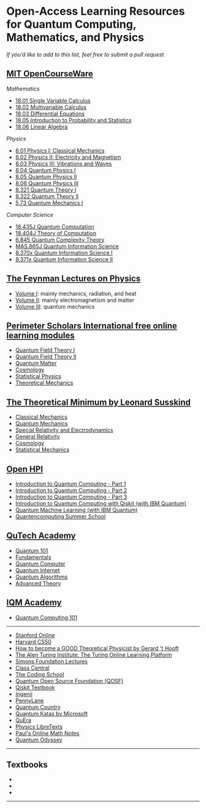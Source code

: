 # Open-Access Learning Resources for Quantum Computing, Mathematics, and Physics

*If you’d like to add to this list, feel free to submit a pull request*

## [MIT OpenCourseWare](https://www.ocw.somaliren.org.so/courses/find-by-topic/#cat=science&subcat=physics&spec=theoreticalphysics)

*Mathematics*

- [18.01 Single Variable Calculus](https://ocw.mit.edu/courses/18-01sc-single-variable-calculus-fall-2010/pages/syllabus/)  
- [18.02 Multivariable Calculus](https://ocw.mit.edu/courses/18-02sc-multivariable-calculus-fall-2010/pages/syllabus/)  
- [18.03 Differential Equations](https://ocw.mit.edu/courses/18-03sc-differential-equations-fall-2011/)
- [18.05 Introduction to Probability and Statistics](https://ocw.mit.edu/courses/18-05-introduction-to-probability-and-statistics-spring-2014/)  
- [18.06 Linear Algebra](https://ocw.mit.edu/courses/18-06sc-linear-algebra-fall-2011/pages/syllabus/)

*Physics*

- [8.01 Physics I: Classical Mechanics](https://ocw.mit.edu/courses/8-01sc-classical-mechanics-fall-2016/pages/syllabus/)  
- [8.02 Physics II: Electricity and Magnetism](https://ocw.mit.edu/courses/8-02-physics-ii-electricity-and-magnetism-spring-2007/pages/syllabus/)  
- [8.03 Physics III: Vibrations and Waves](https://ocw.mit.edu/courses/8-03sc-physics-iii-vibrations-and-waves-fall-2016/pages/syllabus/)  
- [8.04 Quantum Physics I](https://ocw.mit.edu/courses/8-04-quantum-physics-i-spring-2016/pages/syllabus/)  
- [8.05 Quantum Physics II](https://ocw.mit.edu/courses/8-05-quantum-physics-ii-fall-2013/pages/syllabus/)  
- [8.06 Quantum Physics III](https://ocw.mit.edu/courses/8-06-quantum-physics-iii-spring-2018/pages/syllabus/)
- [8.321 Quantum Theory I](https://ocw.mit.edu/courses/8-321-quantum-theory-i-fall-2017/)
- [8.322 Quantum Theory II](https://ocw.mit.edu/courses/8-322-quantum-theory-ii-spring-2003/)
- [5.73 Quantum Mechanics I](https://ocw.mit.edu/courses/5-73-quantum-mechanics-i-fall-2018/)

*Computer Science*

- [18.435J Quantum Computation](https://ocw.mit.edu/courses/18-435j-quantum-computation-fall-2003/)
- [18.404J Theory of Computation](https://ocw.mit.edu/courses/18-404j-theory-of-computation-fall-2020/)
- [6.845 Quantum Complexity Theory](https://ocw.mit.edu/courses/6-845-quantum-complexity-theory-fall-2010/)
- [MAS.865J Quantum Information Science](https://ocw.mit.edu/courses/mas-865j-quantum-information-science-spring-2006/)
- [8.370x Quantum Information Science I](https://ocw.mit.edu/courses/8-370x-quantum-information-science-i-spring-2018/)
- [8.371x Quantum Information Science II](https://ocw.mit.edu/courses/8-371x-quantum-information-science-ii-spring-2018/)

## [The Feynman Lectures on Physics](https://www.feynmanlectures.caltech.edu/)

- [Volume I](https://www.feynmanlectures.caltech.edu/I_toc.html): mainly mechanics, radiation, and heat
- [Volume II](https://www.feynmanlectures.caltech.edu/II_toc.html): mainly electromagnetism and matter
- [Volume III](https://www.feynmanlectures.caltech.edu/III_toc.html): quantum mechanics

## [Perimeter Scholars International free online learning modules](https://perimeterinstitute.ca/online-courses)

- [Quantum Field Theory I](https://psi-online.perimeterinstitute.ca/courses/quantum-field-theory-i-student)
- [Quantum Field Theory II](https://psi-online.perimeterinstitute.ca/courses/quantum-field-theory-ii-student)
- [Quantum Matter](https://psi-online.perimeterinstitute.ca/courses/condensed-matter-iii-student)
- [Cosmology](https://psi-online.perimeterinstitute.ca/courses/cosmology)
- [Statistical Physics](https://psi-online.perimeterinstitute.ca/courses/take/statistical-physics)
- [Theoretical Mechanics](https://psi-online.perimeterinstitute.ca/courses/theoretical-mechanics)

## [The Theoretical Minimum by Leonard Susskind](https://theoreticalminimum.com/about)

- [Classical Mechanics](https://theoreticalminimum.com/courses/classical-mechanics/2011/fall)
- [Quantum Mechanics](https://theoreticalminimum.com/courses/quantum-mechanics/2012/winter)
- [Special Relativity and Electrodynamics](https://theoreticalminimum.com/courses/special-relativity-and-electrodynamics/2012/spring)
- [General Relativity](https://theoreticalminimum.com/courses/general-relativity/2012/fall)
- [Cosmology](https://theoreticalminimum.com/courses/cosmology/2013/winter)
- [Statistical Mechanics](https://theoreticalminimum.com/courses/statistical-mechanics/2013/spring)

## [Open HPI](https://open.hpi.de/courses)

- [Introduction to Quantum Computing - Part 1](https://open.hpi.de/courses/qc-intro-1-2022)
- [Introduction to Quantum Computing - Part 2](https://open.hpi.de/courses/qc-intro-2-2022)
- [Introduction to Quantum Computing - Part 3](https://open.hpi.de/courses/qc-intro-3-2023)
- [Introduction to Quantum Computing with Qiskit (with IBM Quantum)](https://open.hpi.de/courses/qc-qiskit2022)
- [Quantum Machine Learning (with IBM Quantum)](https://open.hpi.de/courses/qc-machineLearning2023)
- [Quantencomputing Summer School](https://open.hpi.de/courses/summerschool2024)

## [QuTech Academy](https://www.qutube.nl/home)

- [Quantum 101](https://www.qutube.nl/courses-10/quantum-101)
- [Fundamentals](https://www.qutube.nl/courses-10/fundamentals-11)
- [Quantum Computer](https://www.qutube.nl/courses-10/quantum-computer-12)
- [Quantum Internet](https://www.qutube.nl/courses-10/quantum-internet-14)
- [Quantum Algorithms](https://www.qutube.nl/courses-10/quantum-algorithms)
- [Advanced Theory](https://www.qutube.nl/courses-10/advanced-theory)

## [IQM Academy](https://www.iqmacademy.com/)

- [Quantum Computing 101](https://academy.meetiqm.com/curriculum/index.html)

---

- [Stanford Online](https://online.stanford.edu/courses/cs101-introduction-computer-science)
- [Harvard CS50](https://pll.harvard.edu/catalog?topics%5B702%5D=702&price%5B1%5D=1&max_price=&start_date=&keywords=&url=)
- [How to become a GOOD Theoretical Physicist by Gerard 't Hooft](https://www.goodtheorist.science/)
- [The Alen Turing Institute: The Turing Online Learning Platform](https://www.turing.ac.uk/courses)
- [Simons Foundation Lectures](https://www.simonsfoundation.org/science/simons-science-series/)
- [Class Central](https://www.classcentral.com/subject/quantum-computing)
- [The Coding School](https://the-cs.org/)
- [Quantum Open Source Foundation (QOSF)](https://qosf.org/)
- [Qiskit Textbook](https://github.com/qiskit-community/qiskit-textbook)
- [Ingenii](https://www.ingenii.io/)
- [PennyLane](https://pennylane.ai/)  
- [Quantum Country](https://quantum.country/)  
- [Quantum Katas by Microsoft](https://github.com/microsoft/QuantumKatas)  
- [QuEra](https://quera.com/)  
- [Physics LibreTexts](https://phys.libretexts.org/)  
- [Paul's Online Math Notes](http://tutorial.math.lamar.edu/)  
- [Quantum Odyssey](https://store.steampowered.com/app/2802710/Quantum_Odyssey/)

---

## Textbooks
-
-
-
---

